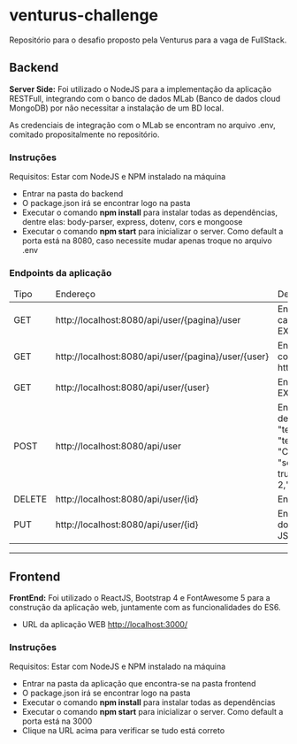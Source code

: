 # venturus-challenge
Repositório para o desafio proposto pela Venturus para a vaga de FullStack.

<h2>Backend</h2>

<b>Server Side:</b> Foi utilizado o NodeJS para a implementação da aplicação RESTFull, integrando com o banco de dados MLab (Banco de dados cloud MongoDB) por não necessitar a instalação de um BD local.
<p>As credenciais de integração com o MLab se encontram no arquivo .env, comitado propositalmente no repositório.</p>

<h3>Instruções</h3>
  <p>Requisitos: Estar com NodeJS e NPM instalado na máquina</p>

<ul>
  <li>Entrar na pasta do backend</li>
  <li>O package.json irá se encontrar logo na pasta</li>
  <li>Executar o comando <b>npm install</b> para instalar todas as dependências, dentre elas: body-parser, express, dotenv, cors e mongoose</li>
  <li>Executar o comando <b>npm start</b> para inicializar o server. Como default a porta está na 8080, caso necessite mudar apenas troque no arquivo .env</li>
</ul>

<h3>Endpoints da aplicação</h3>

<table>
    <thead>
        <tr>
            <td>Tipo</td>
            <td>Endereço</td>
            <td>Descrição</td>
        </tr>
    </thead>
    <tbody>
         <tr>
            <td>GET</td>
            <td>http://localhost:8080/api/user/{pagina}/user</td>
            <td>Endpoint para recuperar todos os usuários cadastrados com o recursos de paginação. EX: http://localhost:8080/api/user/1/user</td>
        </tr>
        <tr>
            <td>GET</td>
            <td>http://localhost:8080/api/user/{pagina}/user/{user}</td>
            <td>Endpoint para filtrar os usuários cadastrados com o recurso de paginação. EX: http://localhost:8080/api/user/1/user/usuario1</td>
        </tr>
        <tr>
            <td>GET</td>
            <td>http://localhost:8080/api/user/{user}</td>
            <td>Endpoint para filtrar os usuários cadastrados. EX: http://localhost:8080/api/user/usuario1</td>
        </tr>
         <tr>
            <td>POST</td>
            <td>http://localhost:8080/api/user</td>
            <td>Endpoint para cadastrar um usuário. O formato de corpo deve ser JSON. EX: 
            {"username": "teste","name": "nome do teste","email": "teste@gmail.com","city": "Campinas","rideInGroup": {"always": false, "sometimes": false, "never": true},"dayOfWeek": ["Sun", "Sat"],"post": 2,"album": 45,"photo": 65}</td>
        </tr>
        <tr>
            <td>DELETE</td>
            <td>http://localhost:8080/api/user/{id}</td>
            <td>Endpoint para remover um usuário pelo seu ID</td>
        </tr>
        <tr>
            <td>PUT</td>
            <td>http://localhost:8080/api/user/{id}</td>
            <td>Endpoint para alterar as fotos, album e posts do usuário. O formato de corpo deve ser JSON. EX: {"post": 2, "album": 3, "photo": 32}</td>
        </tr>
    </tbody>
</table>

<hr/> 

<h2>Frontend</h2>

<b>FrontEnd:</b> Foi utilizado o ReactJS, Bootstrap 4 e FontAwesome 5 para a construção da aplicação web, juntamente com as funcionalidades do ES6.

- URL da aplicação WEB <a href="http://localhost:3000/">http://localhost:3000/</a>

<h3>Instruções</h3>
  <p>Requisitos: Estar com NodeJS e NPM instalado na máquina</p>

<ul>
  <li>Entrar na pasta da aplicação que encontra-se na pasta frontend</li>
  <li>O package.json irá se encontrar logo na pasta</li>
  <li>Executar o comando <b>npm install</b> para instalar todas as dependências</li>
  <li>Executar o comando <b>npm start</b> para inicializar o server. Como default a porta está na 3000</li>
  <li>Clique na URL acima para verificar se tudo está correto</li>
</ul>